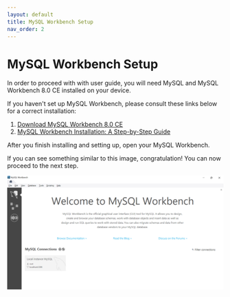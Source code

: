 ```yaml
---
layout: default
title: MySQL Workbench Setup
nav_order: 2
---
```


# MySQL Workbench Setup

In order to proceed with with user guide, you will need MySQL and MySQL Workbench 8.0 CE installed on your device.

If you haven't set up MySQL Workbench, please consult these links below for a correct installation:

1. [Download MySQL Workbench 8.0 CE](https://dev.mysql.com/downloads/workbench/)
2. [MySQL Workbench Installation: A Step-by-Step Guide](https://www.simplilearn.com/tutorials/mysql-tutorial/mysql-workbench-installation?source=sl_frs_nav_playlist_video_clicked) 
 
After you finish installing and setting up, open your MySQL Workbench.

If you can see something similar to this image, congratulation! You can now proceed to the next step.

![MySQL Workbench homepage](/assets/images/homepage.png)
